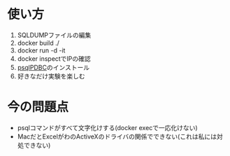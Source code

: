 # 使い方
1. SQLDUMPファイルの編集
2. docker build ./
3. docker run -d -it <ID>
4. docker inspectでIPの確認
5. [psqlPDBC](https://www.sraoss.co.jp/tech-blog/pgsql/psqlodbc/)のインストール
6. 好きなだけ実験を楽しむ

# 今の問題点
- psqlコマンドがすべて文字化けする(docker execで一応化けない)
- MacだとExcelがわのActiveXのドライバの関係でできない(これは私には対処できない)